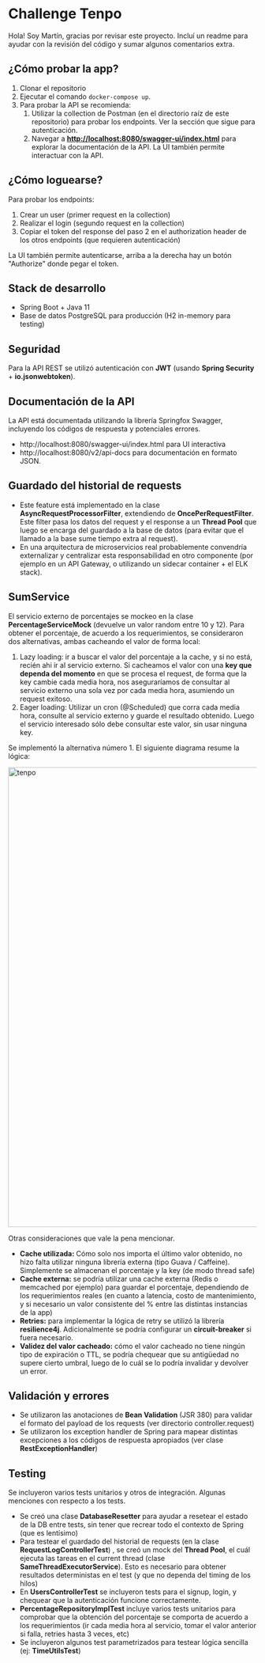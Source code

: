 

# Challenge Tenpo
Hola! Soy Martín, gracias por revisar este proyecto. Incluí un readme para ayudar con la revisión del código y sumar algunos comentarios extra.


## ¿Cómo probar la app?
  

 1. Clonar el repositorio
 2. Ejecutar el comando `docker-compose up`. 
 3. Para probar la API se recomienda:
	 1. Utilizar la collection de Postman (en el directorio raíz de este repositorio) para probar los endpoints. Ver la sección que sigue para autenticación.
	 2. Navegar a **[http://localhost:8080/swagger-ui/index.html](http://localhost:8080/swagger-ui/index.html)** para explorar la documentación de la API. La UI también permite interactuar con la API.
	 

## ¿Cómo loguearse?

Para probar los endpoints:

 1. Crear un user (primer request en la collection)
 2. Realizar el login (segundo request en la collection)
 3. Copiar el token del response del paso 2 en el authorization header de los otros endpoints (que requieren autenticación)

La UI también permite autenticarse, arriba a la derecha hay un botón "Authorize" donde pegar el token.

## Stack de desarrollo

 - Spring Boot + Java 11
 - Base de datos PostgreSQL para producción (H2 in-memory para testing)

  
## Seguridad  
Para la API REST se utilizó autenticación con **JWT** (usando **Spring Security** + **io.jsonwebtoken**).
  
## Documentación de la API  
La API está documentada utilizando la librería Springfox Swagger, incluyendo los códigos de respuesta y potenciales errores.
 - http://localhost:8080/swagger-ui/index.html para UI interactiva
 - http://localhost:8080/v2/api-docs para documentación en formato JSON.    
  
## Guardado del historial de requests
 - Este feature está implementado en la clase **AsyncRequestProcessorFilter**, extendiendo de **OncePerRequestFilter**. Este filter pasa los datos del request y el response a un **Thread Pool** que luego se encarga del guardado a la base de datos (para evitar que el llamado a la base sume tiempo extra al request).
 - En una arquitectura de microservicios real probablemente convendría
   externalizar y centralizar esta responsabilidad en otro componente
   (por ejemplo en un API Gateway, o utilizando un sidecar container +
   el ELK stack).

  

## SumService
El servicio externo de porcentajes se mockeo en la clase **PercentageServiceMock** (devuelve un valor random entre 10 y 12).  Para obtener el porcentaje, de acuerdo a los requerimientos, se consideraron dos alternativas, ambas cacheando el valor de forma local:
 1. Lazy loading: ir a buscar el valor del porcentaje a la cache, y si no está, recién ahi ir al servicio externo. Si cacheamos el valor con una **key que dependa del momento** en que se procesa el request, de forma que la key cambie cada media hora, nos aseguraríamos de consultar al servicio externo una sola vez por cada media hora, asumiendo un request exitoso.
 2. Eager loading: Utilizar un cron (@Scheduled) que corra cada media hora, consulte al servicio externo y guarde el resultado obtenido. Luego el servicio interesado sólo debe consultar este valor, sin usar ninguna key.
 
Se implementó la alternativa número 1. El siguiente diagrama resume la lógica:

<img width="930" alt="tenpo" src="https://user-images.githubusercontent.com/25701657/197373558-7df5fafc-199d-4ba2-b2ed-fdcd9023f578.png">


Otras consideraciones que vale la pena mencionar.

 - **Cache utilizada:** Cómo solo nos importa el último valor obtenido, no hizo falta utilizar ninguna librería externa (tipo Guava / Caffeine). Simplemente se almacenan el porcentaje y la key (de modo thread safe)
 - **Cache externa:** se podría utilizar una cache externa (Redis o memcached por ejemplo) para guardar el porcentaje, dependiendo de los requerimientos reales (en cuanto a latencia, costo de mantenimiento, y si necesario un valor consistente del % entre las distintas instancias de la app)
 - **Retries:** para implementar la lógica de retry se utilizó la librería **resilience4j**. Adicionalmente se podría configurar un **circuit-breaker** si fuera necesario.
 - **Validez del valor cacheado:** cómo el valor cacheado no tiene ningún tipo de expiración o TTL, se podría chequear que su antigüedad no supere cierto umbral, luego de lo cuál se lo podría invalidar y devolver un error.
  
## Validación y errores
 - Se utilizaron las anotaciones de **Bean Validation** (JSR 380) para validar el formato del payload de los requests (ver directorio controller.request)
 - Se utilizaron los exception handler de Spring para mapear distintas excepciones a los códigos de respuesta apropiados (ver clase **RestExceptionHandler**)
  
## Testing  
Se incluyeron varios tests unitarios y otros de integración. Algunas menciones con respecto a los tests.
 - Se creó una clase **DatabaseResetter** para ayudar a resetear el estado de la DB entre tests, sin tener que recrear todo el contexto de Spring (que es lentísimo)
 - Para testear el guardado del historial de requests (en la clase **RequestLogControllerTest**) , se creó un mock del **Thread Pool**, el cuál ejecuta las tareas en el current thread (clase **SameThreadExecutorService**). Esto es necesario para obtener resultados deterministas en el test (y que no dependa del timing de los hilos)
 - En **UsersControllerTest** se incluyeron tests para el signup, login, y chequear que la autenticación funcione correctamente.
 - **PercentageRepositoryImplTest** incluye varios tests unitarios para comprobar que la obtención del porcentaje se comporta de acuerdo a los requerimientos (ir cada media hora al servicio, tomar el valor anterior si falla, retries hasta 3 veces, etc)
 - Se incluyeron algunos test parametrizados para testear lógica sencilla (ej: **TimeUtilsTest**)




  
